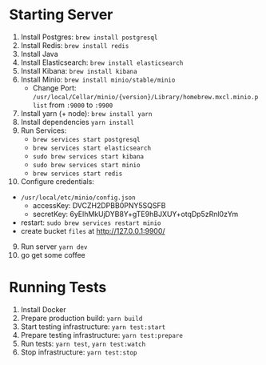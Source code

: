 # Starting Server

1) Install Postgres: `brew install postgresql`
2) Install Redis: `brew install redis`
3) Install Java
4) Install Elasticsearch: `brew install elasticsearch`
5) Install Kibana: `brew install kibana`
6) Install Minio: `brew install minio/stable/minio`
   - Change Port: `/usr/local/Cellar/minio/{version}/Library/homebrew.mxcl.minio.plist` from `:9000` to `:9900`
7) Install yarn (+ node): `brew install yarn`
8) Install dependencies `yarn install`
9) Run Services: 
   - `brew services start postgresql`
   - `brew services start elasticsearch`
   - `sudo brew services start kibana`
   - `sudo brew services start minio`
   - `brew services start redis`
10) Configure credentials: 
 - `/usr/local/etc/minio/config.json`
     - accessKey: DVCZH2DPBB0PNY5SQSFB
     - secretKey: 6yElhMkUjDYB8Y+gTE9hBJXUY+otqDp5zRnl0zYm
 - restart: `sudo brew services restart minio`
 - create bucket `files` at http://127.0.0.1:9900/
9) Run server `yarn dev`
10) go get some coffee

# Running Tests

1) Install Docker
2) Prepare production build: `yarn build`
3) Start testing infrastructure: `yarn test:start`
4) Prepare testing infrastructure: `yarn test:prepare`
5) Run tests: `yarn test`, `yarn test:watch`
6) Stop infrastructure: `yarn test:stop`